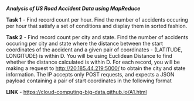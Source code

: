 ***Analysis of US Road Accident Data using MapReduce***

**Task 1** - Find record count per hour. Find the number of accidents occuring per hour that satisfy a set of conditions and display them in sorted fashion.

**Task 2** - Find record count per city and state. Find the number of accidents occuring per city and state where the distance between the start coordinates of the accident and a given pair of coordinates - (LATITUDE, LONGITUDE) is within D. You will be using Euclidean Distance to find whether the distance calculated is within D.
For each record, you will be making a request to http://20.185.44.219:5000/ to obtain the city and state information. The IP accepts only POST requests, and expects a JSON payload containing a pair of start coordinates in the following format 

**LINK** - https://cloud-computing-big-data.github.io/A1.html
